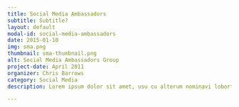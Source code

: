 ```yaml
---
title: Social Media Ambassadors
subtitle: Subtitle?
layout: default
modal-id: social-media-ambassadors
date: 2015-01-10
img: sma.png
thumbnail: sma-thumbnail.png
alt: Social Media Ambassadors Group
project-date: April 2011
organizer: Chris Barrows
category: Social Media
description: Lorem ipsum dolor sit amet, usu cu alterum nominavi lobortis. At duo novum diceret. Tantas apeirian vix et, usu sanctus postulant inciderint ut, populo diceret necessitatibus in vim. Cu eum dicam feugiat noluisse.

---
```

